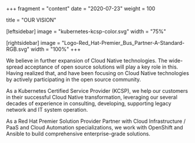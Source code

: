 +++
fragment = "content"
date = "2020-07-23"
weight = 100

title = "OUR VISION"

[leftsidebar]
  image = "kubernetes-kcsp-color.svg"
  width = "75%"

[rightsidebar]
  image = "Logo-Red_Hat-Premier_Bus_Partner-A-Standard-RGB.svg"
  width = "100%"
+++

We believe in further expansion of Cloud Native technologies.  The
wide-spread acceptance of open source solutions will play a key role in
this.  Having realized that, and have been focusing on Cloud Native
technologies by actively participating in the open source community.

As a Kubernetes Certified Service Provider (KCSP), we help our customers in
their successful Cloud Native transformation, leveraging our several decades
of experience in consulting, developing, supporting legacy network and IT
system operation.

As a Red Hat Premier Solution Provider Partner with Cloud Infrastructure /
PaaS and Cloud Automation specializations, we work with OpenShift and
Ansible to build comprehensive enterprise-grade solutions.
